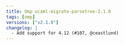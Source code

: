 ```yaml
---
title: Omp ocaml-migrate-parsetree-2.1.0
tags: [omp]
versions: ["v2.1.0"]
changelog: |
  - Add support for 4.12 (#107, @ceastlund)
---
```


